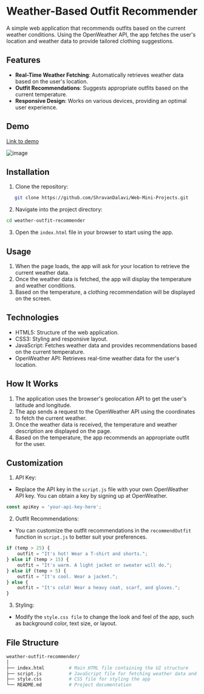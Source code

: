 # Weather-Based Outfit Recommender

A simple web application that recommends outfits based on the current weather conditions. Using the OpenWeather API, the app fetches the user's location and weather data to provide tailored clothing suggestions.

## Features

- **Real-Time Weather Fetching**: Automatically retrieves weather data based on the user's location.
- **Outfit Recommendations**: Suggests appropriate outfits based on the current temperature.
- **Responsive Design**: Works on various devices, providing an optimal user experience.

## Demo
[Link to demo](https://fhrwcx.csb.app/)

![image](https://github.com/user-attachments/assets/32928106-13d6-4659-8b1d-b5a6362fb999)


## Installation

1. Clone the repository:
```bash
   git clone https://github.com/ShravanDalavi/Web-Mini-Projects.git

```
2. Navigate into the project directory:
```bash
cd weather-outfit-recommender
```
3. Open the `index.html` file in your browser to start using the app.

## Usage
1. When the page loads, the app will ask for your location to retrieve the current weather data.
2. Once the weather data is fetched, the app will display the temperature and weather conditions.
3. Based on the temperature, a clothing recommendation will be displayed on the screen.

## Technologies
- HTML5: Structure of the web application.
- CSS3: Styling and responsive layout.
- JavaScript: Fetches weather data and provides recommendations based on the current temperature.
- OpenWeather API: Retrieves real-time weather data for the user's location.

## How It Works

1. The application uses the browser's geolocation API to get the user's latitude and longitude.
2. The app sends a request to the OpenWeather API using the coordinates to fetch the current weather.
3. Once the weather data is received, the temperature and weather description are displayed on the page.
4. Based on the temperature, the app recommends an appropriate outfit for the user.

## Customization
1. API Key:
- Replace the API key in the `script.js` file with your own OpenWeather API key. You can obtain a key by signing up at OpenWeather.
```javascript
const apiKey = 'your-api-key-here';
```
2. Outfit Recommendations:
- You can customize the outfit recommendations in the `recommendOutfit` function in `script.js` to better suit your preferences.
```javascript
if (temp > 25) {
    outfit = "It's hot! Wear a T-shirt and shorts.";
} else if (temp > 15) {
    outfit = "It's warm. A light jacket or sweater will do.";
} else if (temp > 5) {
    outfit = "It's cool. Wear a jacket.";
} else {
    outfit = "It's cold! Wear a heavy coat, scarf, and gloves.";
}
```
3. Styling:
- Modify the `style.css file` to change the look and feel of the app, such as background color, text size, or layout.

## File Structure
```bash
weather-outfit-recommender/
│
├── index.html         # Main HTML file containing the UI structure
├── script.js          # JavaScript file for fetching weather data and generating recommendations
├── style.css          # CSS file for styling the app
└── README.md          # Project documentation
```

